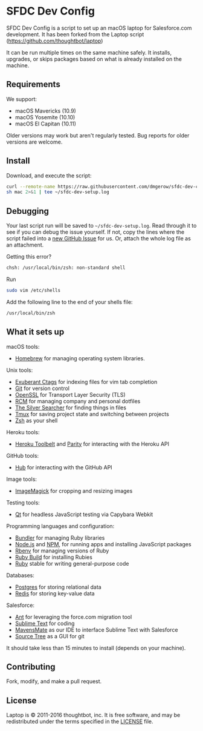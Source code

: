 SFDC Dev Config
======

SFDC Dev Config is a script to set up an macOS laptop for Salesforce.com development. 
It has been forked from the Laptop script (https://github.com/thoughtbot/laptop)

It can be run multiple times on the same machine safely.
It installs, upgrades, or skips packages
based on what is already installed on the machine.

Requirements
------------

We support:

* macOS Mavericks (10.9)
* macOS Yosemite (10.10)
* macOS El Capitan (10.11)

Older versions may work but aren't regularly tested. Bug reports for older
versions are welcome.

Install
-------

Download, and execute the script:

```sh
curl --remote-name https://raw.githubusercontent.com/dmgerow/sfdc-dev-config/master/mac &&
sh mac 2>&1 | tee ~/sfdc-dev-setup.log
```

Debugging
---------

Your last script run will be saved to `~/sfdc-dev-setup.log`.
Read through it to see if you can debug the issue yourself.
If not, copy the lines where the script failed into a
[new GitHub Issue](https://github.com/dmgerow/sfdc-dev-config/issues/new) for us.
Or, attach the whole log file as an attachment.

Getting this error? 

```sh
chsh: /usr/local/bin/zsh: non-standard shell
```

Run 
```sh
sudo vim /etc/shells
```

Add the following line to the end of your shells file:
```sh
/usr/local/bin/zsh
```

What it sets up
---------------

macOS tools:

* [Homebrew] for managing operating system libraries.

[Homebrew]: http://brew.sh/

Unix tools:

* [Exuberant Ctags] for indexing files for vim tab completion
* [Git] for version control
* [OpenSSL] for Transport Layer Security (TLS)
* [RCM] for managing company and personal dotfiles
* [The Silver Searcher] for finding things in files
* [Tmux] for saving project state and switching between projects
* [Zsh] as your shell

[Exuberant Ctags]: http://ctags.sourceforge.net/
[Git]: https://git-scm.com/
[OpenSSL]: https://www.openssl.org/
[RCM]: https://github.com/thoughtbot/rcm
[The Silver Searcher]: https://github.com/ggreer/the_silver_searcher
[Tmux]: http://tmux.github.io/
[Zsh]: http://www.zsh.org/

Heroku tools:

* [Heroku Toolbelt] and [Parity] for interacting with the Heroku API

[Heroku Toolbelt]: https://toolbelt.heroku.com/
[Parity]: https://github.com/thoughtbot/parity

GitHub tools:

* [Hub] for interacting with the GitHub API

[Hub]: http://hub.github.com/

Image tools:

* [ImageMagick] for cropping and resizing images

Testing tools:

* [Qt] for headless JavaScript testing via Capybara Webkit

[Qt]: http://qt-project.org/

Programming languages and configuration:

* [Bundler] for managing Ruby libraries
* [Node.js] and [NPM], for running apps and installing JavaScript packages
* [Rbenv] for managing versions of Ruby
* [Ruby Build] for installing Rubies
* [Ruby] stable for writing general-purpose code

[Bundler]: http://bundler.io/
[ImageMagick]: http://www.imagemagick.org/
[Node.js]: http://nodejs.org/
[NPM]: https://www.npmjs.org/
[Rbenv]: https://github.com/sstephenson/rbenv
[Ruby Build]: https://github.com/sstephenson/ruby-build
[Ruby]: https://www.ruby-lang.org/en/

Databases:

* [Postgres] for storing relational data
* [Redis] for storing key-value data

[Postgres]: http://www.postgresql.org/
[Redis]: http://redis.io/

Salesforce:

* [Ant] for leveraging the force.com migration tool
* [Sublime Text] for coding
* [MavensMate] as our IDE to interface Sublime Text with Salesforce
* [Source Tree] as a GUI for git

[Ant]: http://ant.apache.org/
[Sublime Text]: https://www.sublimetext.com/
[Mavensmate]: http://mavensmate.com/
[Source Tree]: https://www.sourcetreeapp.com/

It should take less than 15 minutes to install (depends on your machine).

Contributing
------------

Fork, modify, and make a pull request.

License
-------

Laptop is © 2011-2016 thoughtbot, inc.
It is free software,
and may be redistributed under the terms specified in the [LICENSE] file.

[LICENSE]: LICENSE
